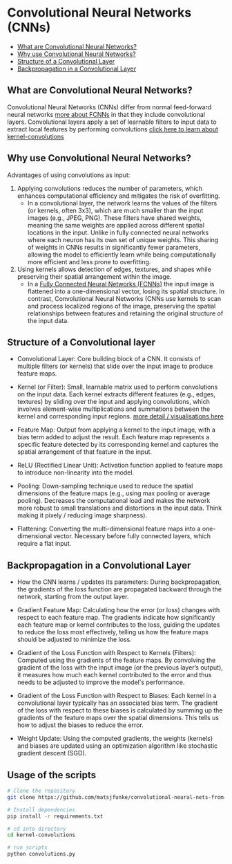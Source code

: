 # Convolutional Neural Networks (CNNs)

- [What are Convolutional Neural Networks?](#what-are-convolutional-neural-networks)
- [Why use Convolutional Neural Networks?](#why-use-convolutional-neural-networks)
- [Structure of a Convolutional Layer](#structure-of-a-convolutional-layer)
- [Backpropagation in a Convolutional Layer](#backpropagation-in-a-convolutional-layer)

## What are Convolutional Neural Networks?

Convolutional Neural Networks (CNNs) differ from normal feed-forward neural networks [more about FCNNs](https://github.com/matsjfunke/feedforward-neural-network-from-scratch) in that they include convolutional layers.
Convolutional layers apply a set of learnable filters to input data to extract local features by performing convolutions [click here to learn about kernel-convolutions](kernel-convolutions)

## Why use Convolutional Neural Networks?

Advantages of using convolutions as input:

1. Applying convolutions reduces the number of parameters, which enhances computational efficiency and mitigates the risk of overfitting.
   - In a convolutional layer, the network learns the values of the filters (or kernels, often 3x3), which are much smaller than the input images (e.g., JPEG, PNG). These filters have shared weights, meaning the same weights are applied across different spatial locations in the input. Unlike in fully connected neural networks where each neuron has its own set of unique weights. This sharing of weights in CNNs results in significantly fewer parameters, allowing the model to efficiently learn while being computationally more efficient and less prone to overfitting.
2. Using kernels allows detection of edges, textures, and shapes while preserving their spatial arrangement within the image.
   - In a [Fully Connected Neural Networks (FCNNs)](https://github.com/matsjfunke/feedforward-neural-network-from-scratch) the input image is flattened into a one-dimensional vector, losing its spatial structure. In contrast, Convolutional Neural Networks (CNNs use kernels to scan and process localized regions of the image, preserving the spatial relationships between features and retaining the original structure of the input data.

## Structure of a Convolutional layer

- Convolutional Layer: Core building block of a CNN. It consists of multiple filters (or kernels) that slide over the input image to produce feature maps.

- Kernel (or Filter): Small, learnable matrix used to perform convolutions on the input data. Each kernel extracts different features (e.g., edges, textures) by sliding over the input and applying convolutions, which involves element-wise multiplications and summations between the kernel and corresponding input regions. [more detail / visualisations here](kernel-convolutions)

- Feature Map: Output from applying a kernel to the input image, with a bias term added to adjust the result. Each feature map represents a specific feature detected by its corresponding kernel and captures the spatial arrangement of that feature in the input.

- ReLU (Rectified Linear Unit): Activation function applied to feature maps to introduce non-linearity into the model.

- Pooling: Down-sampling technique used to reduce the spatial dimensions of the feature maps (e.g., using max pooling or average pooling). Decreases the computational load and makes the network more robust to small translations and distortions in the input data. Think making it pixely / reducing image sharpness).

- Flattening: Converting the multi-dimensional feature maps into a one-dimensional vector. Necessary before fully connected layers, which require a flat input.

## Backpropagation in a Convolutional Layer

- How the CNN learns / updates its parameters: During backpropagation, the gradients of the loss function are propagated backward through the network, starting from the output layer.

- Gradient Feature Map: Calculating how the error (or loss) changes with respect to each feature map. The gradients indicate how significantly each feature map or kernel contributes to the loss, guiding the updates to reduce the loss most effectively, telling us how the feature maps should be adjusted to minimize the loss.

- Gradient of the Loss Function with Respect to Kernels (Filters): Computed using the gradients of the feature maps. By convolving the gradient of the loss with the input image (or the previous layer’s output), it measures how much each kernel contributed to the error and thus needs to be adjusted to improve the model's performance.

- Gradient of the Loss Function with Respect to Biases: Each kernel in a convolutional layer typically has an associated bias term. The gradient of the loss with respect to these biases is calculated by summing up the gradients of the feature maps over the spatial dimensions. This tells us how to adjust the biases to reduce the error.

- Weight Update: Using the computed gradients, the weights (kernels) and biases are updated using an optimization algorithm like stochastic gradient descent (SGD).

## Usage of the scripts

```bash
# Clone the repository
git clone https://github.com/matsjfunke/convolutional-neural-nets-from-scratch

# Install dependencies
pip install -r requirements.txt

# cd into directory
cd kernel-convolutions

# run scripts
python convolutions.py
```
